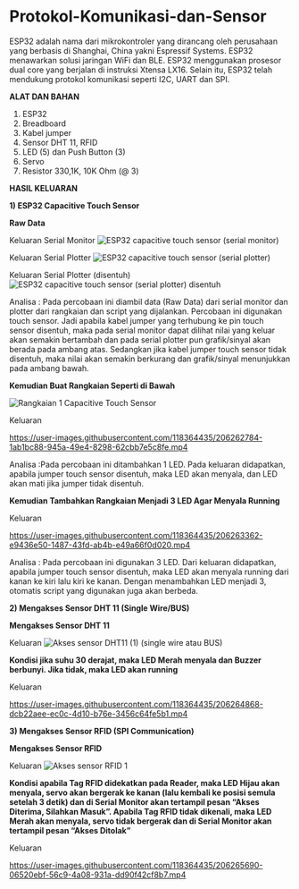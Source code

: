# Protokol-Komunikasi-dan-Sensor

ESP32 adalah nama dari mikrokontroler yang dirancang oleh perusahaan yang berbasis di Shanghai, China yakni Espressif Systems. ESP32 menawarkan solusi jaringan WiFi dan BLE. ESP32 menggunakan prosesor dual core yang berjalan di instruksi Xtensa LX16. Selain itu, ESP32 telah mendukung protokol komunikasi seperti I2C, UART dan SPI.

**ALAT DAN BAHAN**
1) ESP32
2) Breadboard
3) Kabel jumper
4) Sensor DHT 11, RFID
5) LED (5) dan Push Button (3)
6) Servo
7) Resistor 330,1K, 10K Ohm (@ 3)

**HASIL KELUARAN**

**1) ESP32 Capacitive Touch Sensor**

**Raw Data**

Keluaran Serial Monitor
![ESP32 capacitive touch sensor (serial monitor)](https://user-images.githubusercontent.com/118364435/206261314-8de300af-fe98-4e43-bf56-384c46bd8b1d.jpeg)

Keluaran Serial Plotter
![ESP32 capacitive touch sensor (serial plotter)](https://user-images.githubusercontent.com/118364435/206261668-a6dbc3b5-83bd-4f4f-9a5f-58a3c701b6a7.jpeg)

Keluaran Serial Plotter (disentuh)
![ESP32 capacitive touch sensor (serial plotter) disentuh](https://user-images.githubusercontent.com/118364435/206261734-b1ba2eef-1255-4720-9054-9243f330ed98.jpeg)

Analisa : Pada percobaan ini diambil data (Raw Data) dari serial monitor dan plotter dari rangkaian dan script yang dijalankan. Percobaan ini digunakan touch sensor. Jadi apabila kabel jumper yang terhubung ke pin touch sensor disentuh, maka pada serial monitor dapat dilihat nilai yang keluar akan semakin bertambah dan pada serial plotter pun grafik/sinyal akan berada pada ambang atas. Sedangkan jika kabel jumper touch sensor tidak disentuh, maka nilai akan semakin berkurang dan grafik/sinyal menunjukkan pada ambang bawah.

**Kemudian Buat Rangkaian Seperti di Bawah**

![Rangkaian 1 Capacitive Touch Sensor](https://user-images.githubusercontent.com/118364435/206262185-fbc98031-c34f-4397-90c3-f707922a080b.PNG)

Keluaran


https://user-images.githubusercontent.com/118364435/206262784-1ab1bc88-945a-49e4-8298-62cbb7e5c8fe.mp4


Analisa :Pada percobaan ini ditambahkan 1 LED. Pada keluaran didapatkan, apabila jumper touch sensor disentuh, maka LED akan menyala, dan LED akan mati jika jumper tidak disentuh. 

**Kemudian Tambahkan Rangkaian Menjadi 3 LED Agar Menyala Running**

Keluaran


https://user-images.githubusercontent.com/118364435/206263362-e9436e50-1487-43fd-ab4b-e49a66f0d020.mp4



Analisa : Pada percobaan ini digunakan 3 LED. Dari keluaran didapatkan, apabila jumper touch sensor disentuh, maka LED akan menyala running dari kanan ke kiri lalu kiri ke kanan. Dengan menambahkan LED menjadi 3, otomatis script yang digunakan juga akan berbeda.

**2) Mengakses Sensor DHT 11 (Single Wire/BUS)**

**Mengakses Sensor DHT 11**

Keluaran 
![Akses sensor DHT11 (1) (single wire atau BUS)](https://user-images.githubusercontent.com/118364435/206264192-1ff59998-10e4-4afa-822a-ddcc60898d74.jpeg)

**Kondisi jika suhu 30 derajat, maka LED Merah menyala dan Buzzer berbunyi. Jika tidak, maka LED akan running**

Keluaran 


https://user-images.githubusercontent.com/118364435/206264868-dcb22aee-ec0c-4d10-b76e-3456c64fe5b1.mp4



**3) Mengakses Sensor RFID (SPI Communication)**

**Mengakses Sensor RFID**

Keluaran 
![Akses sensor RFID 1](https://user-images.githubusercontent.com/118364435/206265429-c641a849-9094-476e-98c7-f76a90b19270.jpeg)

**Kondisi apabila Tag RFID didekatkan pada Reader, maka LED Hijau akan menyala, servo akan bergerak ke kanan (lalu kembali ke posisi semula setelah 3 detik) dan di Serial Monitor akan tertampil pesan “Akses Diterima, Silahkan Masuk”. Apabila Tag RFID tidak dikenali, maka LED Merah akan menyala, servo tidak bergerak dan di Serial Monitor akan tertampil pesan “Akses Ditolak”**

Keluaran 


https://user-images.githubusercontent.com/118364435/206265690-06520ebf-56c9-4a08-931a-dd90f42cf8b7.mp4



